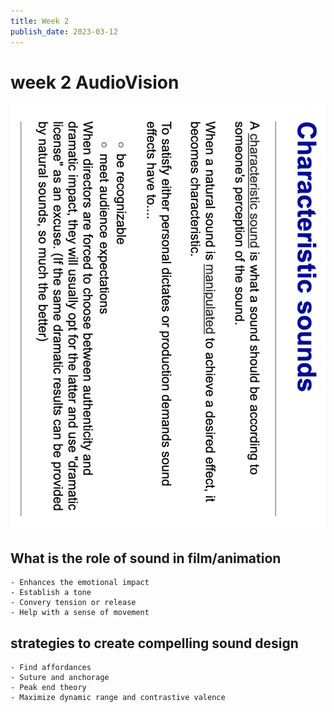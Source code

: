 ```yaml
---
title: Week 2
publish_date: 2023-03-12
---
```



# week 2 AudioVision #

![Photo N/A](./img/Charactersound.png)

## What is the role of sound in film/animation ##

    - Enhances the emotional impact
    - Establish a tone
    - Convery tension or release
    - Help with a sense of movement


## strategies to create compelling sound design ##

    - Find affordances
    - Suture and anchorage
    - Peak end theory
    - Maximize dynamic range and contrastive valence
